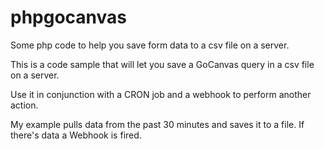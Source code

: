 # phpgocanvas
Some php code to help you save form data to a csv file on a server.

This is a code sample that will let you save a GoCanvas query in a csv file on a server.

Use it in conjunction with a CRON job and a webhook to perform another action.

My example pulls data from the past 30 minutes and saves it to a file.  If there's data a Webhook is fired.
